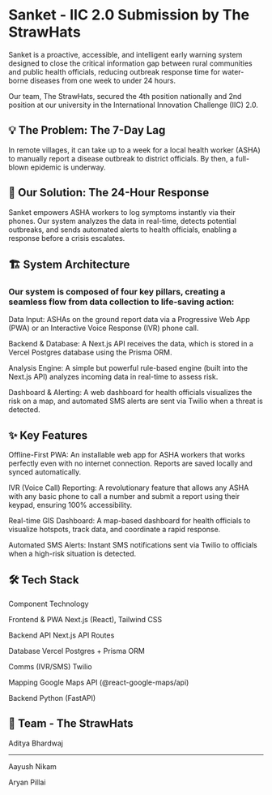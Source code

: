 # Sanket - IIC 2.0 Submission by The StrawHats

Sanket is a proactive, accessible, and intelligent early warning system designed to close the critical information gap between rural communities and public health officials, reducing outbreak response time for water-borne diseases from one week to under 24 hours.

Our team, The StrawHats, secured the 4th position nationally and 2nd position at our university in the International Innovation Challenge (IIC) 2.0.

## 💡 The Problem: The 7-Day Lag

In remote villages, it can take up to a week for a local health worker (ASHA) to manually report a disease outbreak to district officials. By then, a full-blown epidemic is underway.

## 🚀 Our Solution: The 24-Hour Response

Sanket empowers ASHA workers to log symptoms instantly via their phones. Our system analyzes the data in real-time, detects potential outbreaks, and sends automated alerts to health officials, enabling a response before a crisis escalates.

## 🏗️ System Architecture

### Our system is composed of four key pillars, creating a seamless flow from data collection to life-saving action:

Data Input: ASHAs on the ground report data via a Progressive Web App (PWA) or an Interactive Voice Response (IVR) phone call.

Backend & Database: A Next.js API receives the data, which is stored in a Vercel Postgres database using the Prisma ORM.

Analysis Engine: A simple but powerful rule-based engine (built into the Next.js API) analyzes incoming data in real-time to assess risk.

Dashboard & Alerting: A web dashboard for health officials visualizes the risk on a map, and automated SMS alerts are sent via Twilio when a threat is detected.

## ✨ Key Features

Offline-First PWA: An installable web app for ASHA workers that works perfectly even with no internet connection. Reports are saved locally and synced automatically.

IVR (Voice Call) Reporting: A revolutionary feature that allows any ASHA with any basic phone to call a number and submit a report using their keypad, ensuring 100% accessibility.

Real-time GIS Dashboard: A map-based dashboard for health officials to visualize hotspots, track data, and coordinate a rapid response.

Automated SMS Alerts: Instant SMS notifications sent via Twilio to officials when a high-risk situation is detected.

## 🛠️ Tech Stack

Component                    Technology

Frontend & PWA               Next.js (React), Tailwind CSS

Backend API                  Next.js API Routes

Database                     Vercel Postgres + Prisma ORM

Comms (IVR/SMS)              Twilio

Mapping                      Google Maps API (@react-google-maps/api)

Backend                      Python (FastAPI)

## 👥 Team - The StrawHats

Aditya Bhardwaj

----

Aayush Nikam

Aryan Pillai


